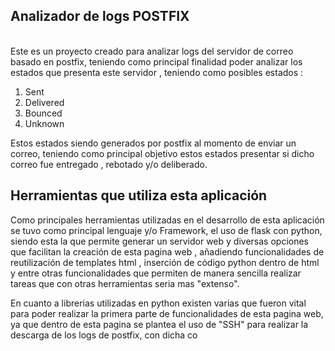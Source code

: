 ## Analizador de logs POSTFIX


\
Este es un proyecto creado para analizar logs del servidor de correo basado en postfix, teniendo como principal finalidad poder analizar los estados que presenta este servidor , teniendo como posibles estados :

 1. Sent
 2. Delivered
 3. Bounced
 4. Unknown
 
Estos estados siendo generados por postfix al momento de enviar un correo, teniendo como principal objetivo estos estados presentar si dicho correo fue entregado , rebotado y/o deliberado. 

## Herramientas que utiliza esta aplicación 

Como principales herramientas utilizadas en el desarrollo de esta aplicación se tuvo como principal lenguaje y/o Framework, el uso de flask con python, siendo esta la que permite generar un servidor web y diversas opciones que facilitan la creación de esta pagina web , añadiendo funcionalidades de reutilización de templates html , inserción de código python dentro de html y entre otras funcionalidades que permiten de manera sencilla realizar tareas que con otras herramientas seria mas "extenso".

En cuanto a librerias utilizadas en python existen varias que fueron vital para poder realizar la primera parte de funcionalidades de esta pagina web, ya que dentro de esta pagina se plantea el uso de "SSH" para realizar la descarga de los logs de postfix, con dicha co